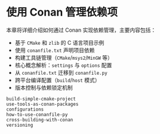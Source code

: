 # 使用 Conan 管理依赖项

本章将详细介绍如何通过 Conan 实现依赖管理，主要内容包括：

- 基于 `CMake` 和 `zlib` 的 C 语言项目示例
- 使用 `conanfile.txt` 声明项目依赖
- 构建工具链管理（`CMake`/`msys2`/`MinGW` 等）
- 核心概念解析：`settings` 与 `options` 配置
- 从 `conanfile.txt` 迁移到 `conanfile.py`
- 跨平台编译配置（`build`/`host` 模式）
- 版本控制与依赖锁定机制

```{toctree}
build-simple-cmake-project
use-tools-as-conan-packages
configurations
how-to-use-conanfile-py
cross-building-with-conan
versioning
```
